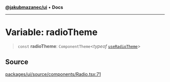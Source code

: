 [**@jakubmazanec/ui**](../README.md) • **Docs**

---

# Variable: radioTheme

> `const` **radioTheme**: `ComponentTheme`\<_typeof_
> [`useRadioTheme`](../functions/useRadioTheme.md)\>

## Source

[packages/ui/source/components/Radio.tsx:71](https://github.com/jakubmazanec/tools/blob/bb20df5276ddb119762948adc2cda520aef09f0f/packages/ui/source/components/Radio.tsx#L71)
